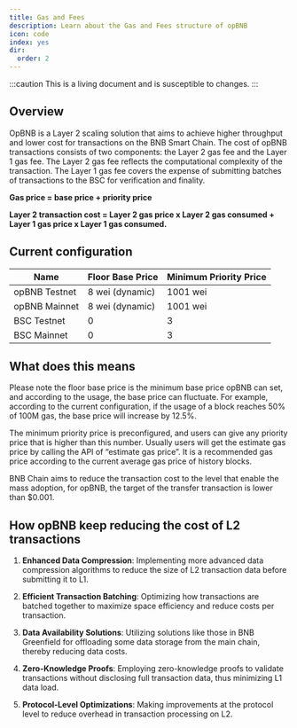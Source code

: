 ```yaml
---
title: Gas and Fees 
description: Learn about the Gas and Fees structure of opBNB
icon: code
index: yes
dir:
  order: 2
---
```


:::caution 
This is a living document and is susceptible to changes. 
:::

## Overview

OpBNB is a Layer 2 scaling solution that aims to achieve higher throughput and lower cost for transactions on the BNB Smart Chain. The cost of opBNB transactions consists of two components: the Layer 2 gas fee and the Layer 1 gas fee. The Layer 2 gas fee reflects the computational complexity of the transaction. The Layer 1 gas fee covers the expense of submitting batches of transactions to the BSC for verification and finality.

**Gas price = base price + priority price**

**Layer 2 transaction cost = Layer 2 gas price x Layer 2 gas consumed + Layer 1 gas price x Layer 1 gas consumed.**

## Current configuration

| Name          | Floor Base Price | Minimum Priority Price |
| ------------- | ---------------- | ---------------------------- |
| opBNB Testnet | 8 wei (dynamic)  | 1001 wei                         |
| opBNB Mainnet | 8 wei (dynamic)  | 1001 wei                         |
| BSC Testnet   | 0                | 3                            |
| BSC Mainnet   | 0                | 3                            |

## What does this means

Please note the floor base price is the minimum base price opBNB can set, and according to the usage, the base price can fluctuate. For example, according to the current configuration, if the usage of a block reaches 50% of 100M gas, the base price will increase by 12.5%.

The minimum priority price is preconfigured, and users can give any priority price that is higher than this number. Usually users will get the estimate gas price by calling the API of “estimate gas price”. It is a recommended gas price according to the current average gas price of history blocks.

BNB Chain aims to reduce the transaction cost to the level that enable the mass adoption, for opBNB, the target of the transfer transaction is lower than $0.001.

## How opBNB keep reducing the cost of L2 transactions

1. **Enhanced Data Compression**: Implementing more advanced data compression algorithms to reduce the size of L2 transaction data before submitting it to L1.

2. **Efficient Transaction Batching**: Optimizing how transactions are batched together to maximize space efficiency and reduce costs per transaction.

3. **Data Availability Solutions**: Utilizing solutions like those in BNB Greenfield for offloading some data storage from the main chain, thereby reducing data costs.

4. **Zero-Knowledge Proofs**: Employing zero-knowledge proofs to validate transactions without disclosing full transaction data, thus minimizing L1 data load.

5. **Protocol-Level Optimizations**: Making improvements at the protocol level to reduce overhead in transaction processing on L2.

